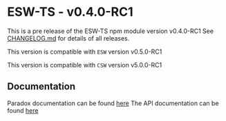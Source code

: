 # ESW-TS - v0.4.0-RC1

This is a pre release of the ESW-TS npm module version v0.4.0-RC1
See [CHANGELOG.md](CHANGELOG.md) for details of all releases.

This version is compatible with `ESW` version v0.5.0-RC1

This version is compatible with `CSW` version v5.0.0-RC1

## Documentation

Paradox documentation can be found [here](https://tmtsoftware.github.io/esw-ts/0.4.0-RC1/)
The API documentation can be found [here](https://tmtsoftware.github.io/esw-ts/0.4.0-RC1/common/ts-docs.html)
